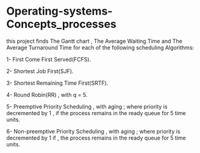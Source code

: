 # Operating-systems-Concepts_processes

this project finds The Gantt chart , The Average Waiting Time and The Average Turnaround Time for each of the following scheduling Algorithms:

1- First Come First Served(FCFS).

2- Shortest Job First(SJF).

3- Shortest Remaining Time First(SRTF).

4- Round Robin(RR) , with q = 5.

5- Preemptive Priority Scheduling , with aging ; where priority is decremented by 1 , if the process remains in the ready queue for 5 time units.

6- Non-preemptive Priority Scheduling , with aging ; where priority is decremented by 1 if , the process remains in the ready queue for 5 time units.
